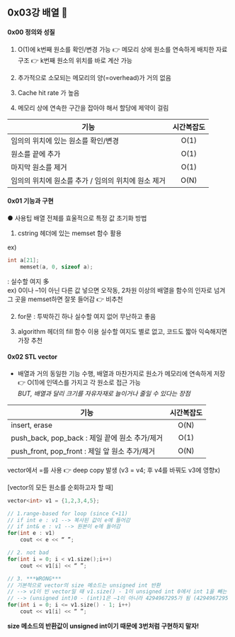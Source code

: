 ## 0x03강 배열 👾 

#### 0x00 정의와 성질
1. O(1)에 k번째 원소를 확인/변경 가능
👉 메모리 상에 원소를 연속하게 배치한 자료구조 👉 k번째 원소의 위치를 바로 계산 가능

2. 추가적으로 소모되는 메모리의 양(=overhead)가 거의 없음
3. Cache hit rate 가 높음
4. 메모리 상에 연속한 구간을 잡아야 해서 할당에 제약이 걸림

기능 | 시간복잡도
---|:---:|
임의의 위치에 있는 원소를 확인/변경 | O(1)
원소를 끝에 추가 | O(1)
마지막 원소를 제거 | O(1)
임의의 위치에 원소를 추가 / 임의의 위치에 원소 제거 | O(N)

#### 0x01 기능과 구현
● 사용팁
배열 전체를 효울적으로 특정 값 초기화 방법

  1. cstring 헤더에 있는 memset 함수 활용  

ex) 
``` C++
int a[21];
    memset(a, 0, sizeof a);
``` 
: 실수할 여지 多 <br> ex) 0이나 –1이 아닌 다른 값 넣으면 오작동, 2차원 이상의 배열을 함수의 인자로 넘겨 그 곳을 memset하면 잘못 들어감 👉 비추천

2. for문 : 투박하긴 하나 실수할 여지 없어 무난하고 좋음

3. algorithm 헤더의 fill 함수 이용 
실수할 여지도 별로 없고, 코드도 짧아 익숙해지면 가장 추천

#### 0x02 STL vector
- 배열과 거의 동일한 기능 수행, 배열과 마찬가지로 원소가 메모리에 연속하게 저장 👉 O(1)에 인덱스를 가지고 각 원소로 접근 가능 <br>
*BUT, 배열과 달리 크기를 자유자재로 늘이거나 줄일 수 있다는 장점*

기능 | 시간복잡도
---|:---:|
insert, erase | O(N)
push_back, pop_back : 제일 끝에 원소 추가/제거 | O(1)
push_front, pop_front : 제일 앞 원소 추가/제거 | O(N)

vector에서 =를 사용 👉 deep copy 발생 (v3 = v4; 후 v4를 바꿔도 v3에 영향x)

[vector의 모든 원소를 순회하고자 할 때]
``` C++
vector<int> v1 = {1,2,3,4,5};

// 1.range-based for loop (since C+11)
// if int e : v1 --> 복사된 값이 e에 들어감
// if int& e : v1 --> 원본이 e에 들어감
for(int e : v1)
	cout << e << “ ”;

// 2. not bad
for(int i = 0; i < v1.size();i++)
	cout << v1[i] << “ ”;

// 3. ***WRONG***
// 기본적으로 vector의 size 메소드는 unsigned int 반환 
// --> v1이 빈 vector일 때 v1.size() - 1이 unsigned int 0에서 int 1을 빼는 식이 되고, unsigned int와 int를 연산하면 unsigned int로 자동 형변환이 발생 
// --> (unsigned int)0 - (int)1은 –1이 아니라 4294967295가 됨 (4294967295 : unsigned int overflow로 인해 생긴 값)
for(int i = 0; i <= v1.size() - 1; i++)
	cout << v1[i] << “ ”;
```
**size 메소드의 반환값이 unsigned int이기 때문에 3번처럼 구현하지 말자!**
